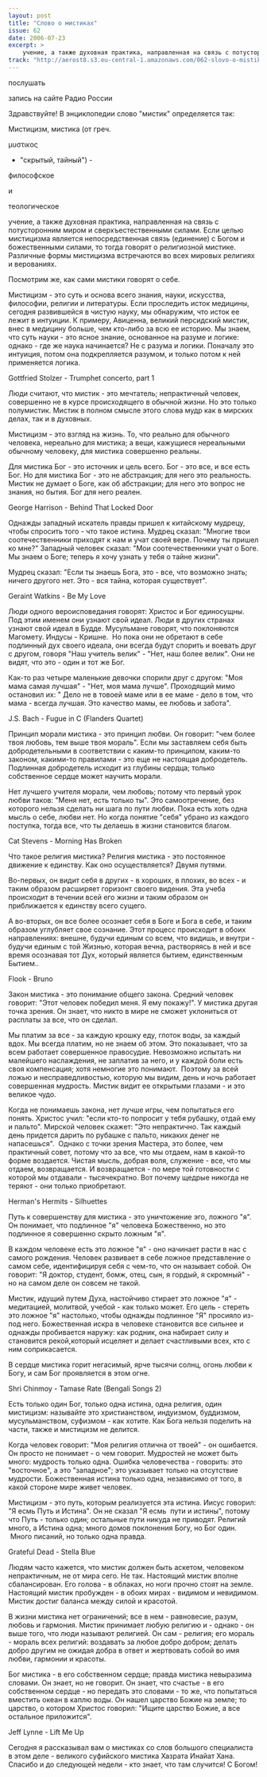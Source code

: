 ```yaml
---
layout: post
title: "Слово о мистиках"
issue: 62
date: 2006-07-23
excerpt: >
    учение, а также духовная практика, направленная на связь с потусторонним миром и сверхъестественными силами. Если целью мистицизма является непосредственная связь (единение) с Богом и божественными силами, то тогда говорят о религиозной мистике. Различные формы мистицизма встречаются во всех мировых религиях и верованиях.
track: "http://aerost8.s3.eu-central-1.amazonaws.com/062-slovo-o-mistikah.mp3"
---
```


послушать

запись на сайте Радио России

Здравствуйте! В энциклопедии слово "мистик" определяется так:

Мистицизм, мистика (от греч.

μυστικος

- "скрытый, тайный") -

философское

и

теологическое

учение, а также духовная практика, направленная на связь с потусторонним миром и сверхъестественными силами. Если целью мистицизма является непосредственная связь (единение) с Богом и божественными силами, то тогда говорят о религиозной мистике. Различные формы мистицизма встречаются во всех мировых религиях и верованиях.

Посмотрим же, как сами мистики говорят о себе.

Мистицизм - это суть и основа всего знания, науки, искусства, философии, религии и литературы. Если проследить исток медицины, сегодня развившейся в чистую науку, мы обнаружим, что исток ее лежит в интуиции. К примеру, Авиценна, великий персидский мистик, внес в медицину больше, чем кто-либо за всю ее историю. Мы знаем, что суть науки - это ясное знание, основанное на разуме и логике: однако - где же наука начинается? Не с разума и логики. Поначалу это интуиция, потом она подкрепляется разумом, и только потом к ней применяется логика.

Gottfried Stolzer - Trumphet concerto, part 1

Люди считают, что мистик - это мечтатель; непрактичный человек, совершенно не в курсе происходящего в обычной жизни. Но это только полумистик. Мистик в полном смысле этого слова мудр как в мирских делах, так и в духовных.

Мистицизм - это взгляд на жизнь. То, что реально для обычного человека, нереально для мистика; а вещи, кажущиеся нереальными обычному человеку, для мистика совершенно реальны.

Для мистика Бог - это источник и цель всего. Бог - это все, и все есть Бог. Но для мистика Бог - это не абстракция; для него это реальность. Мистик не думает о Боге, как об абстракции; для него это вопрос не знания, но бытия. Бог для него реален.

George Harrison - Behind That Locked Door

Однажды западный искатель правды пришел к китайскому мудрецу, чтобы спросить того - что такое истина. Мудрец сказал: "Многие твои соотечественники приходят к нам и учат своей вере. Почему ты пришел ко мне?" Западный человек сказал: "Мои соотечественники учат о Боге. Мы знаем о Боге; теперь я хочу узнать у тебя о тайне жизни".

Мудрец сказал: "Если ты знаешь Бога, это - все, что возможно знать; ничего другого нет. Это - вся тайна, которая существует".

Geraint Watkins - Be My Love

Люди одного вероисповедания говорят: Христос и Бог единосущны. Под этим именем они узнают свой идеал. Люди в других странах узнают свой идеал в Будде. Мусульмане говорят, что поклоняются Магомету. Индусы - Кришне.  Но пока они не обретают в себе подлинный дух своего идеала, они всегда будут спорить и воевать друг с другом, говоря "Наш учитель велик" - "Нет, наш более велик". Они не видят, что это - один и тот же Бог.

Как-то раз четыре маленькие девочки спорили друг с другом: "Моя мама самая лучшая" - "Нет, моя мама лучше". Проходящий мимо остановил их: " Дело не в товоей маме или в ее маме - дело в том, что мама - всегда лучшая. Это качество мамы, ее любовь и забота".

J.S. Bach - Fugue in C (Flanders Quartet)

Принцип морали мистика - это принцип любви. Он говорит: "чем более твоя любовь, тем выше твоя мораль". Если мы заставляем себя быть добродетельными в соответствии с каким-то принципом, каким-то законом, какими-то правилами - это еще не настоящая добродетель. Подлинная добродетель исходит из глубины сердца; только собственное сердце может научить морали.

Нет лучшего учителя морали, чем любовь; потому что первый урок любви таков: "Меня нет, есть только ты". Это самоотречение, без которого нельзя сделать ни шага по пути любви. Пока есть хоть одна мысль о себе, любви нет. Но когда понятие "себя" убрано из каждого поступка, тогда все, что ты делаешь в жизни становится благом.

Cat Stevens - Morning Has Broken

Что такое религия мистика? Религия мистика - это постоянное движение к единству. Как оно осуществляется? Двумя путями.

Во-первых, он видит себя в других - в хороших, в плохих, во всех - и таким образом расширяет горизонт своего видения. Эта учеба происходит в течении всей его жизни и таким образом он приближается к единству всего сущего.

А во-вторых, он все более осознает себя в Боге и Бога в себе, и таким образом углубляет свое сознание. Этот процесс происходит в обоих направлениях: внешне, будучи единым со всем, что видишь, и внутри - будучи единым с той Жизнью, которая вечна, растворяясь в ней и все время осознавая тот Дух, который является бытием, единственным Бытием..

Flook - Bruno

Закон мистика - это понимание общего закона. Средний человек говорит: "Этот человек победил меня. Я ему покажу!". У мистика другая точка зрения. Он знает, что никто в мире не сможет уклониться от расплаты за все, что он сделал.

Мы платим за все - за каждую крошку еду, глоток воды, за каждый вдох. Мы всегда платим, но не знаем об этом. Это показывает, что за всем работает совершенное правосудие. Невозможно испытать ни малейшего наслаждения, не заплатив за него, и у каждой боли есть своя компенсация; хотя немногие это понимают.  Поэтому за всей ложью и несправедливостью, которую мы видим, день и ночь работает совершенная мудрость. Мистик видит ее открытыми глазами - и это великое чудо.

Когда не понимаешь закона, нет лучше игры, чем попытаться его понять. Христос учил: "если кто-то попросит у тебя рубашку, отдай ему и пальто". Мирской человек скажет: "Это непрактично. Так каждый день придется дарить по рубашке с пальто, никаких денег не напасешься".  Однако с точки зрения Мастера, это более, чем практичный совет, потому что за все, что мы отдаем, нам в какой-то форме воздается. Чистая мысль, добрая воля, служение - все, что мы отдаем, возвращается. И возвращается - по мере той готовности с которой мы отдавали - тысячекратно. Вот почему щедрые никогда не теряют - они только приобретают.

Herman's Hermits - Silhuettes

Путь к совершенству для мистика - это уничтожение эго, ложного "я". Он понимает, что подлинное "я" человека Божественно, но это подлинное я совершенно скрыто ложным "я".

В каждом человеке есть это ложное "я" - оно начинает расти в нас с самого рождения. Человек развивает в себе ложное представление о самом себе, идентифицируя себя с чем-то, что он называет собой. Он говорит: "Я доктор, студент, бомж, отец, сын, я гордый, я скромный" - но на самом деле он совсем не такой.

Мистик, идущий путем Духа, настойчиво стирает это ложное "я" - медитацией, молитвой, учебой - как только может. Его цель - стереть это ложное "я" настолько, чтобы однажды подлинное "Я" просияло из-под него. Божественная искра в человеке становится все сильнее и однажды пробивается наружу: как родник, она набирает силу и становится рекой,который исцеляет и делает счастливыми всех, кто с ним соприкасается.

В сердце мистика горит негасимый, ярче тысячи солнц, огонь любви к Богу, и сам Бог проявляется в этом огне.

Shri Chinmoy - Tamase Rate (Bengali Songs 2)

Есть только один Бог, только одна истина, одна религия, один мистицизм: называйте это христианством, индуизмом, буддизмом, мусульманством, суфизмом - как хотите. Как Бога нельзя поделить на части, также и мистицизм не делится.

Когда человек говорит: "Моя религия отлична от твоей" - он ошибается. Он просто не понимает - о чем говорит. Мудростей не может быть много: мудрость только одна. Ошибка человечества - говорить: это "восточное", а это "западное"; это указывает только на отсутствие мудрости. Божественная истина только одна, независимо от того, в какой стороне мире живет человек.

Мистицизм - это путь, которым реализуется эта истина. Иисус говорил: "Я есмь Путь и Истина". Он не сказал "Я есмь  пути и истины", потому что Путь - только один; остальные пути никуда не приводят. Религий много, а Истина одна; много домов поклонения Богу, но Бог один.  Много писаний, но только одна правда.

Grateful Dead - Stella Blue

Людям часто кажется, что мистик должен быть аскетом, человеком непрактичным, не от мира сего. Не так. Настоящий мистик вполне сбалансирован. Его голова - в облаках, но ноги прочно стоят на земле. Настоящий мистик пробужден - в обоих мирах - видимом и невидимом. Мистик достиг баланса между силой и красотой.

В жизни мистика нет ограничений; все в нем - равновесие, разум, любовь и гармония. Мистик принимает любую религию и - однако - он выше того, что люди называют религией. Он сам - религия; его мораль - мораль всех религий: воздавать за любое добро добром; делать добро другим не ожидая добра в ответ и жертвовать собой во имя любви, гармонии и красоты.

Бог мистика - в его собственном сердце; правда мистика невыразима словами. Он знает, но не говорит. Он знает, что счастье - в его собственном сердце - но передать это словами - то же, что попытаться вместить океан в каплю воды. Он нашел царство Божие на земле; то царство, о котором Христос говорил: "Ищите царство Божие, а все остальное приложится".

Jeff Lynne - Lift Me Up

Сегодня я рассказывал вам о мистиках со слов большого специалиста в этом деле - великого суфийского мистика Хазрата Инайат Хана. Спасибо и до следующей недели - кто знает, что там случится! С Богом!
